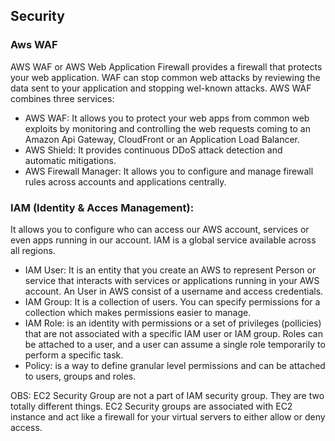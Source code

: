 ## Security

### Aws WAF
AWS WAF or AWS Web Application Firewall provides a firewall that protects your web application. WAF can stop common web attacks by reviewing the data sent to your application
and stopping wel-known attacks. AWS WAF combines three services:
- AWS WAF: It allows you to protect your web apps from common web exploits by monitoring and controlling the web requests coming to an Amazon Api Gateway, CloudFront or an 
Application Load Balancer.
- AWS Shield: It provides continuous DDoS attack detection and automatic mitigations.
- AWS Firewall Manager: It allows you to configure and manage firewall rules across accounts and applications centrally.

### IAM (Identity & Acces Management):
It allows you to configure who can access our AWS account, services or even apps running in our account. IAM is a global service available across all regions.
- IAM User: It is an entity that you create an AWS to represent Person or service that interacts with services or applications running in your AWS account. An User in AWS
    consist of a username and access credentials.
- IAM Group: It is a collection of users. You can specify permissions for a collection which makes permissions easier to manage.
- IAM Role: is an identity with permissions or a set of privileges (pollicies) that are not associated with a specific IAM user or IAM group. Roles can be attached to a user, and
    a user can assume a single role temporarily to perform a specific task.
- Policy: is a way to define granular level permissions and can be attached to users, groups and roles.
    
OBS: EC2 Security Group are not a part of IAM security group. They are two totally different things. EC2 Security groups are associated with EC2 instance and act like a firewall
for your virtual servers to either allow or deny access.
